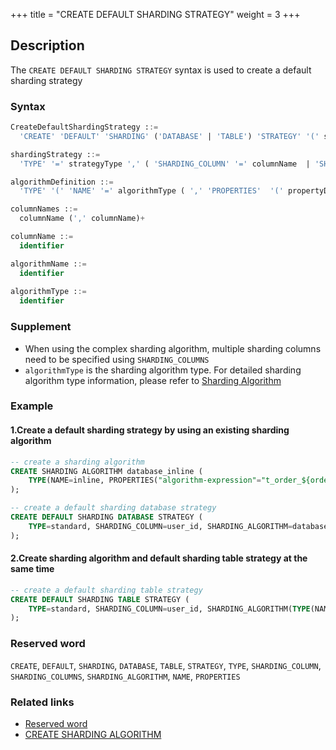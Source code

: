 +++
title = "CREATE DEFAULT SHARDING STRATEGY"
weight = 3
+++

## Description

The `CREATE DEFAULT SHARDING STRATEGY` syntax is used to create a default sharding strategy

### Syntax

```sql
CreateDefaultShardingStrategy ::=
  'CREATE' 'DEFAULT' 'SHARDING' ('DATABASE' | 'TABLE') 'STRATEGY' '(' shardingStrategy ')'

shardingStrategy ::=
  'TYPE' '=' strategyType ',' ( 'SHARDING_COLUMN' '=' columnName  | 'SHARDING_COLUMNS' '=' columnNames ) ',' ( 'SHARDING_ALGORITHM' '=' algorithmName | algorithmDefinition )

algorithmDefinition ::=
  'TYPE' '(' 'NAME' '=' algorithmType ( ',' 'PROPERTIES'  '(' propertyDefinition  ')' )?')'  

columnNames ::=
  columnName (',' columnName)+

columnName ::=
  identifier

algorithmName ::=
  identifier
  
algorithmType ::=
  identifier
```

### Supplement

- When using the complex sharding algorithm, multiple sharding columns need to be specified using `SHARDING_COLUMNS`
- `algorithmType` is the sharding algorithm type. For detailed sharding algorithm type information, please refer
  to [Sharding Algorithm](/en/user-manual/shardingsphere-jdbc/builtin-algorithm/sharding/)

### Example

#### 1.Create a default sharding strategy by using an existing sharding algorithm

```sql
-- create a sharding algorithm
CREATE SHARDING ALGORITHM database_inline (
    TYPE(NAME=inline, PROPERTIES("algorithm-expression"="t_order_${order_id % 2}"))
);

-- create a default sharding database strategy
CREATE DEFAULT SHARDING DATABASE STRATEGY (
    TYPE=standard, SHARDING_COLUMN=user_id, SHARDING_ALGORITHM=database_inline
);
```

#### 2.Create sharding algorithm and default sharding table strategy at the same time

```sql
-- create a default sharding table strategy
CREATE DEFAULT SHARDING TABLE STRATEGY (
    TYPE=standard, SHARDING_COLUMN=user_id, SHARDING_ALGORITHM(TYPE(NAME=inline, PROPERTIES("algorithm-expression"="t_order_${user_id % 2}")))
);
```

### Reserved word

`CREATE`, `DEFAULT`, `SHARDING`, `DATABASE`, `TABLE`, `STRATEGY`, `TYPE`, `SHARDING_COLUMN`, `SHARDING_COLUMNS`, `SHARDING_ALGORITHM`, `NAME`, `PROPERTIES`

### Related links

- [Reserved word](/cn/reference/distsql/syntax/reserved-word/)
- [CREATE SHARDING ALGORITHM](/en/reference/distsql/syntax/rdl/rule-definition/create-sharding-algorithm/)
